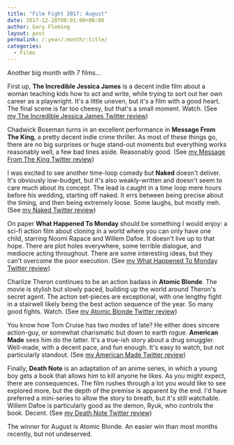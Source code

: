 ```yaml
---
title: "Film Fight 2017: August"
date: 2017-12-28T08:01:00+00:00
author: Gary Fleming
layout: post
permalink: /:year/:month/:title/
categories:
  - Films
---
```


Another big month with 7 films...

First up, **The Incredible Jessica James** is a decent indie film about a woman teaching kids how to act and write, while trying to sort out her own career as a playwright. It's a little uneven, but it's a film with a good heart. The final scene is far too cheesy, but that's a small moment. Watch. (See [my The Incredible Jessica James Twitter review](https://twitter.com/garyfleming/status/892782447787732992))

Chadwick Boseman turns in an excellent performance in **Message From The King**, a pretty decent indie crime thriller. As most of these things go, there are no big surprises or huge stand-out moments but everything works reasonably well, a few bad lines aside. Reasonably good. (See [my Message From The King Twitter review](https://twitter.com/garyfleming/status/897187588372656128))

I was excited to see another time-loop comedy but **Naked** doesn't deliver. It's obviously low-budget, but it's also weakly-written and doesn't seem to care much about its concept. The lead is caught in a time loop mere hours before his wedding, starting off naked. It errs between being precise about the timing, and then being extremely loose. Some laughs, but mostly meh. (See [my Naked Twitter review](https://twitter.com/garyfleming/status/898869072900771840))

On paper **What Happened To Monday** should be something I would enjoy: a sci-fi action film about cloning in a world where you can only have one child, starring Noomi Rapace and Willem Dafoe. It doesn't live up to that hope. There are plot holes everywhere, some terrible dialogue, and mediocre acting throughout. There are some interesting ideas, but they can't overcome the poor execution. (See [my What Happened To Monday Twitter review](https://twitter.com/garyfleming/status/898869456088088576))

Charlize Theron continues to be an action badass in **Atomic Blonde**. The movie is stylish but slowly paced, building up the world around Theron's secret agent. The action set-pieces are exceptional, with one lengthy fight in a stairwell likely being the best action sequence of the year. So many good fights. Watch. (See [my Atomic Blonde Twitter review](https://twitter.com/garyfleming/status/899732292234555392))

You know how Tom Cruise has two modes of late? He either does sincere action-guy, or somewhat charismatic but down to earth rogue. **American Made** sees him do the latter. It's a true-ish story about a drug smuggler. Well-made, with a decent pace, and fun enough. It's easy to watch, but not particularly standout. (See [my American Made Twitter review](https://twitter.com/garyfleming/status/901168713168293888))

Finally, **Death Note** is an adaptation of an anime series, in which a young boy gets a book that allows him to kill anyone he likes. As you might expect, there are consequences. The film rushes through a lot you would like to see explored more, but the depth of the premise is apparent by the end. I'd have preferred a mini-series to allow the story to breath, but it's still watchable. Willem Dafoe is particularly good as the demon, Ryuk, who controls the book. Decent. (See [my Death Note Twitter review](https://twitter.com/garyfleming/status/902602776102002690))

The winner for August is Atomic Blonde. An easier win than most months recently, but not undeserved.
